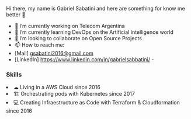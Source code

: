 Hi there, my name is Gabriel Sabatini and here are something for know me better 👋

- 🔭 I’m currently working on Telecom Argentina
- 🌱 I’m currently learning DevOps on the Artificial Intelligence world
- 👯 I’m looking to collaborate on Open Source Projects
- 📫 How to reach me: <li>[Mail] gsabatini2016@gmail.com</li>
                      <li>[LinkedIn] https://www.linkedin.com/in/gabrielsabbatini/ - </li>

<h3></u>Skills</u></h3>
<li>☁ Living in a AWS Cloud since 2016</li>
<li>🏗 Orchestrating pods with Kubernetes since 2017</li>
<li>💻 Creating Infraestructure as Code with Terraform & Cloudformation since 2016</li>


